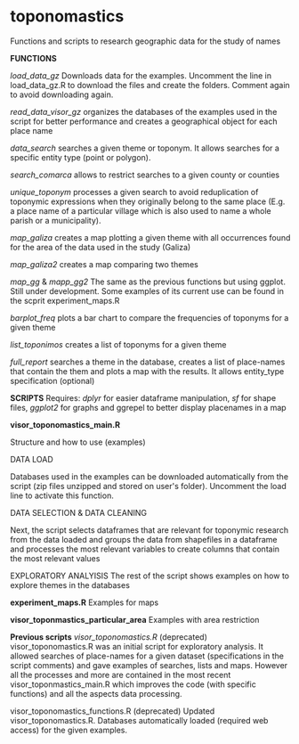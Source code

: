# toponomastics
Functions and scripts to research geographic data for the study of names

**FUNCTIONS** 

*load_data_gz*
Downloads data for the examples. Uncomment the line in load_data_gz.R to download the files and create the folders. Comment again to avoid downloading again.

*read_data_visor_gz*
organizes the databases of the examples used in the script for better performance and creates a geographical object for each place name

*data_search*
searches a given theme or toponym. It allows searches for a specific entity type (point or polygon).

*search_comarca*
allows to restrict searches to a given county or counties

*unique_toponym*
processes a given search to avoid reduplication of toponymic expressions when they originally belong to the same place (E.g. a place name of a particular village which is also used to name a whole parish or a municipality).

*map_galiza*
creates a map plotting a given theme with all occurrences found for the area of the data used in the study (Galiza)

*map_galiza2*
creates a map comparing two themes 

*map_gg* & *mapp_gg2*
The same as the previous functions but using ggplot. Still under development. Some examples of its current use can be found in the scprit experiment_maps.R

*barplot_freq* 
plots a bar chart to compare the frequencies of toponyms for a given theme

*list_toponimos*
creates a list of toponyms for a given theme

*full_report*
searches a theme in the database, creates a list of place-names that contain the them and plots a map with the results. It allows entity_type specification (optional)


**SCRIPTS**
Requires:
*dplyr* for easier dataframe manipulation, *sf* for shape files, *ggplot2* for graphs and ggrepel to better display placenames in a map



**visor_toponomastics_main.R** 

Structure and how to use (examples)

DATA LOAD

Databases used in the examples can be downloaded automatically from the script (zip files unzipped and stored on user's folder). Uncomment the load line to activate this function.


DATA SELECTION & DATA CLEANING

Next, the script selects dataframes that are relevant for toponymic research from the data loaded and groups the data from shapefiles in a dataframe and processes the most relevant variables to create columns that contain the most relevant values

EXPLORATORY ANALYISIS
The rest of the script shows examples on how to explore themes in the databases


**experiment_maps.R**
Examples for maps

**visor_toponmastics_particular_area**
Examples with area restriction


**Previous scripts**
*visor_toponomastics.R* (deprecated) visor_toponomastics.R was an initial script for exploratory analysis. It allowed searches of place-names for a given dataset (specifications in the script comments) and gave examples of searches, lists and maps. However all the processes and more are contained in the most recent visor_toponmastics_main.R which improves the code (with specific functions) and all the aspects data processing. 

visor_toponomastics_functions.R (deprecated) Updated visor_toponomastics.R. Databases automatically loaded (required web access) for the given examples.

